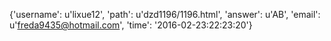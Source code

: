 {'username': u'lixue12', 'path': u'dzd1196/1196.html', 'answer': u'AB', 'email': u'freda9435@hotmail.com', 'time': '2016-02-23:22:23:20'}